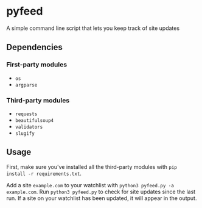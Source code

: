 # pyfeed

A simple command line script that lets you keep track of site updates

## Dependencies

### First-party modules

- `os`
- `argparse`

### Third-party modules

- `requests`
- `beautifulsoup4`
- `validators`
- `slugify`

## Usage

First, make sure you've installed all the third-party modules with `pip install -r requirements.txt`.

Add a site `example.com` to your watchlist with `python3 pyfeed.py -a example.com`. Run `python3 pyfeed.py` to check for site updates since the last run. If a site on your watchlist has been updated, it will appear in the output.
